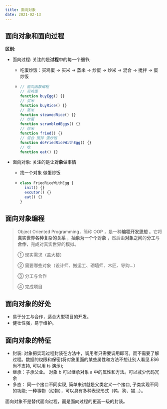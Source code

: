 ```yaml
---
title: 面向对象
date: 2021-02-13
---
```


## 面向对象和面向过程

**区别:**

- 面向过程: 关注的是**过程**中的每一个细节;

  - 吃蛋炒饭：买鸡蛋 → 买米 → 蒸米 → 炒蛋 → 炒米 → 混合 → 搅拌 → 蛋炒饭

  - ```js
    // 面向函数编程
    // 买鸡蛋
    function buyEgg() {}
    // 买米
    function buyRice() {}
    // 蒸米
    function steamedRice() {}
    // 炒蛋
    function scrambledEggs() {}
    // 炒米
    function fried() {}
    // 混合 搅拌 蛋炒饭
    function doFriedRiceWithEgg() {}
    // 吃
    function eat() {}
    ```

- 面向对象: 关注的是让**对象**做事情

  - 找一个对象 做蛋炒饭

  - ```js
    class FriedRiceWithEgg {
      init() {}
      excutor() {}
      eat() {}
    }
    ```

## 面向对象编程

> Object Oriented Programming，简称 OOP ，是一种**编程开发思想** 。它将**真实世界各种复杂的关系** ，**抽象为一个个对象** ，然后由**对象之间**的**分工**与**合作**，完成对真实世界的模拟。
>
> ① 现实需求（盖大楼）
>
> ② 需要哪些对象（设计师、搬运工、砌墙师、木匠、导购…）
>
> ③ 分工与合作
>
> ④ 完成项目

## 面向对象的好处

- 易于分工与合作，适合大型项目的开发。
- 健壮性强，易于维护。

## 面向对象的特征

- 封装: 对象把实现过程封装在方法中，调用者只需要调用即可。而不需要了解过程。数据的权限和保密(将对象里面的某些属性和方法不想让别人看见.ES6 尚不支持, 可以用 ts 演示);
- 继承：子承父业。 对象 b 可以继承对象 a 中的属性和方法。可以减少代码冗余
- 多态： 同一个接口不同实现, 简单来讲就是父类定义一个接口, 子类实现不同的功能; 一种事物（动物），可以具有多种表现形式（鸭、狗、猫…）。

面向对象不是替代面向过程，而是面向过程的更高一级的封装。


